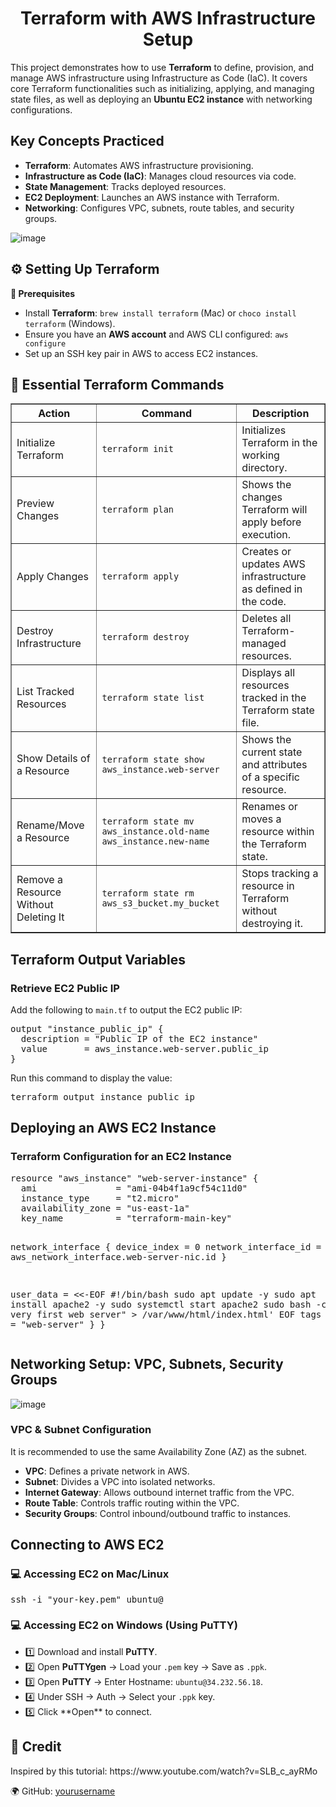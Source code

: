 <h1 align="center"> Terraform with AWS Infrastructure Setup</h1>

<p>
  This project demonstrates how to use <b>Terraform</b> to define, provision, and manage AWS infrastructure using Infrastructure as Code (IaC).
  It covers core Terraform functionalities such as initializing, applying, and managing state files, as well as deploying an <b>Ubuntu EC2 instance</b> with networking configurations.
</p>
<h2> Key Concepts Practiced</h2>
 
<ul>
  <li><b>Terraform</b>: Automates AWS infrastructure provisioning.</li>
  <li><b>Infrastructure as Code (IaC)</b>: Manages cloud resources via code.</li>
  <li><b>State Management</b>: Tracks deployed resources.</li>
  <li><b>EC2 Deployment</b>: Launches an AWS instance with Terraform.</li>
  <li><b>Networking</b>: Configures VPC, subnets, route tables, and security groups.</li>
</ul>

 
![image](https://github.com/user-attachments/assets/c391449a-adc0-4a43-9268-1a556c6f2ff8)


<h2>⚙️ Setting Up Terraform</h2>

<b>🔧 Prerequisites</b>
<ul>
  <li>Install <b>Terraform</b>: <code>brew install terraform</code> (Mac) or <code>choco install terraform</code> (Windows).</li>
  <li>Ensure you have an <b>AWS account</b> and AWS CLI configured: <code>aws configure</code></li>
  <li>Set up an SSH key pair in AWS to access EC2 instances.</li>
</ul>

<h2>🚀 Essential Terraform Commands</h2>

<table align="center" border="1" cellpadding="6" cellspacing="0">
  <tr>
    <th>Action</th>
    <th>Command</th>
    <th>Description</th>
  </tr>
  <tr>
    <td>Initialize Terraform</td>
    <td><code>terraform init</code></td>
    <td>Initializes Terraform in the working directory.</td>
  </tr>
  <tr>
    <td>Preview Changes</td>
    <td><code>terraform plan</code></td>
    <td>Shows the changes Terraform will apply before execution.</td>
  </tr>
  <tr>
    <td>Apply Changes</td>
    <td><code>terraform apply</code></td>
    <td>Creates or updates AWS infrastructure as defined in the code.</td>
  </tr>
  <tr>
    <td>Destroy Infrastructure</td>
    <td><code>terraform destroy</code></td>
    <td>Deletes all Terraform-managed resources.</td>
  </tr>
  <tr>
    <td>List Tracked Resources</td>
    <td><code>terraform state list</code></td>
    <td>Displays all resources tracked in the Terraform state file.</td>
  </tr>
  <tr>
    <td>Show Details of a Resource</td>
    <td><code>terraform state show aws_instance.web-server</code></td>
    <td>Shows the current state and attributes of a specific resource.</td>
  </tr>
  <tr>
    <td>Rename/Move a Resource</td>
    <td><code>terraform state mv aws_instance.old-name aws_instance.new-name</code></td>
    <td>Renames or moves a resource within the Terraform state.</td>
  </tr>
  <tr>
    <td>Remove a Resource Without Deleting It</td>
    <td><code>terraform state rm aws_s3_bucket.my_bucket</code></td>
    <td>Stops tracking a resource in Terraform without destroying it.</td>
  </tr>
</table>

<h2> Terraform Output Variables</h2>

<h3> Retrieve EC2 Public IP</h3>
<p>Add the following to <code>main.tf</code> to output the EC2 public IP:</p>
<pre>
output "instance_public_ip" {
  description = "Public IP of the EC2 instance"
  value       = aws_instance.web-server.public_ip
}
</pre>

<p>Run this command to display the value:</p>
<pre>
terraform output instance_public_ip
</pre>


<h2> Deploying an AWS EC2 Instance</h2>

<h3>Terraform Configuration for an EC2 Instance</h3>
<pre>
resource "aws_instance" "web-server-instance" {
  ami               = "ami-04b4f1a9cf54c11d0"
  instance_type     = "t2.micro"
  availability_zone = "us-east-1a"
  key_name          = "terraform-main-key"

  network_interface {
    device_index         = 0
    network_interface_id = aws_network_interface.web-server-nic.id
  }

  user_data = <<-EOF
                #!/bin/bash
                sudo apt update -y
                sudo apt install apache2 -y
                sudo systemctl start apache2
                sudo bash -c 'echo "Your very first web server" > /var/www/html/index.html'
                EOF
  tags = {
    Name = "web-server"
  }
}
</pre>

<h2> Networking Setup: VPC, Subnets, Security Groups</h2>

![image](https://github.com/user-attachments/assets/b73b139e-0f1a-40f9-87f0-74972241101d)

<h3> VPC & Subnet Configuration</h3>
<p>It is recommended to use the same Availability Zone (AZ) as the subnet.</p>
<ul>
  <li><b>VPC</b>: Defines a private network in AWS.</li>
  <li> <b>Subnet</b>: Divides a VPC into isolated networks.</li>
  <li> <b>Internet Gateway</b>: Allows outbound internet traffic from the VPC.</li>
  <li><b>Route Table</b>: Controls traffic routing within the VPC.</li>
  <li><b>Security Groups</b>: Control inbound/outbound traffic to instances.</li>
</ul>

<h2> Connecting to AWS EC2</h2>

<h3>💻 Accessing EC2 on Mac/Linux</h3>
<pre>
ssh -i "your-key.pem" ubuntu@<instance-public-ip>
</pre>

<h3>💻 Accessing EC2 on Windows (Using PuTTY)</h3>
<ul>
  <li>1️⃣ Download and install <b>PuTTY</b>.</li>
  <li>2️⃣ Open <b>PuTTYgen</b> → Load your <code>.pem</code> key → Save as <code>.ppk</code>.</li>
  <li>3️⃣ Open <b>PuTTY</b> → Enter Hostname: <code>ubuntu@34.232.56.18</code>.</li>
  <li>4️⃣ Under SSH → Auth → Select your <code>.ppk</code> key.</li>
  <li>5️⃣ Click **Open** to connect.</li>
</ul>

 

<h2>📜 Credit</h2>

<p>Inspired by this tutorial: https://www.youtube.com/watch?v=SLB_c_ayRMo </p>

  🌍 GitHub: <a href="https://github.com/yourusername">yourusername</a>
</p>
